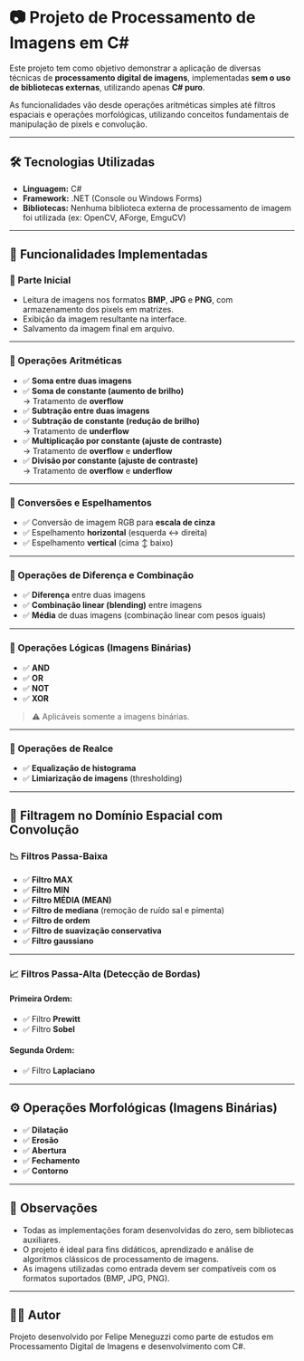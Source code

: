 # 📷 Projeto de Processamento de Imagens em C#

Este projeto tem como objetivo demonstrar a aplicação de diversas técnicas de **processamento digital de imagens**, implementadas **sem o uso de bibliotecas externas**, utilizando apenas **C# puro**.  

As funcionalidades vão desde operações aritméticas simples até filtros espaciais e operações morfológicas, utilizando conceitos fundamentais de manipulação de pixels e convolução.

---

## 🛠️ Tecnologias Utilizadas

- **Linguagem:** C#
- **Framework:** .NET (Console ou Windows Forms)
- **Bibliotecas:** Nenhuma biblioteca externa de processamento de imagem foi utilizada (ex: OpenCV, AForge, EmguCV)

---

## 📁 Funcionalidades Implementadas

### 🔹 Parte Inicial

- Leitura de imagens nos formatos **BMP**, **JPG** e **PNG**, com armazenamento dos pixels em matrizes.
- Exibição da imagem resultante na interface.
- Salvamento da imagem final em arquivo.

---

### 🔸 Operações Aritméticas

- ✅ **Soma entre duas imagens**
- ✅ **Soma de constante (aumento de brilho)**  
  → Tratamento de **overflow**
- ✅ **Subtração entre duas imagens**
- ✅ **Subtração de constante (redução de brilho)**  
  → Tratamento de **underflow**
- ✅ **Multiplicação por constante (ajuste de contraste)**  
  → Tratamento de **overflow** e **underflow**
- ✅ **Divisão por constante (ajuste de contraste)**  
  → Tratamento de **overflow** e **underflow**

---

### 🔸 Conversões e Espelhamentos

- ✅ Conversão de imagem RGB para **escala de cinza**
- ✅ Espelhamento **horizontal** (esquerda ↔ direita)
- ✅ Espelhamento **vertical** (cima ↕ baixo)

---

### 🔸 Operações de Diferença e Combinação

- ✅ **Diferença** entre duas imagens
- ✅ **Combinação linear (blending)** entre imagens
- ✅ **Média** de duas imagens (combinação linear com pesos iguais)

---

### 🔸 Operações Lógicas (Imagens Binárias)

- ✅ **AND**
- ✅ **OR**
- ✅ **NOT**
- ✅ **XOR**

> ⚠️ Aplicáveis somente a imagens binárias.

---

### 🔸 Operações de Realce

- ✅ **Equalização de histograma**
- ✅ **Limiarização de imagens** (thresholding)

---

## 🧩 Filtragem no Domínio Espacial com Convolução

### 📉 Filtros Passa-Baixa

- ✅ **Filtro MAX**
- ✅ **Filtro MIN**
- ✅ **Filtro MÉDIA (MEAN)**
- ✅ **Filtro de mediana** (remoção de ruído sal e pimenta)
- ✅ **Filtro de ordem**
- ✅ **Filtro de suavização conservativa**
- ✅ **Filtro gaussiano**

---

### 📈 Filtros Passa-Alta (Detecção de Bordas)

#### Primeira Ordem:
- ✅ Filtro **Prewitt**
- ✅ Filtro **Sobel**

#### Segunda Ordem:
- ✅ Filtro **Laplaciano**

---

## ⚙️ Operações Morfológicas (Imagens Binárias)

- ✅ **Dilatação**
- ✅ **Erosão**
- ✅ **Abertura**
- ✅ **Fechamento**
- ✅ **Contorno**

---

## 📌 Observações

- Todas as implementações foram desenvolvidas do zero, sem bibliotecas auxiliares.
- O projeto é ideal para fins didáticos, aprendizado e análise de algoritmos clássicos de processamento de imagens.
- As imagens utilizadas como entrada devem ser compatíveis com os formatos suportados (BMP, JPG, PNG).

---

## 👨‍💻 Autor

Projeto desenvolvido por Felipe Meneguzzi como parte de estudos em Processamento Digital de Imagens e desenvolvimento com C#.

